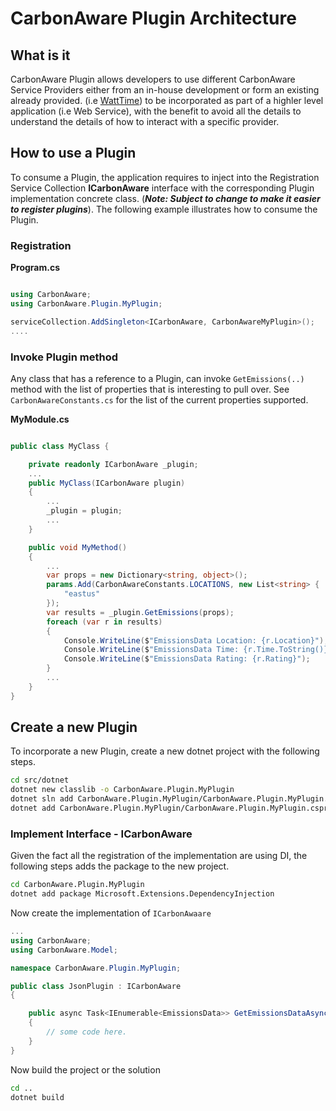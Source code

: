 # CarbonAware Plugin Architecture

## What is it   

CarbonAware Plugin allows developers to use different CarbonAware Service Providers either from an in-house development or form an existing already provided. (i.e [WattTime](https://www.wattime.org)) to be incorporated as part of a highler level application (i.e Web Service), with the benefit to avoid all the details to understand the details of how to interact with a specific provider.


## How to use a Plugin

To consume a Plugin, the application requires to inject into the Registration Service Collection **ICarbonAware** interface with the corresponding Plugin implementation concrete class. (***Note: Subject to change to make it easier to register plugins***). The following example illustrates how to consume the Plugin.

### Registration

**Program.cs**
```csharp

using CarbonAware;
using CarbonAware.Plugin.MyPlugin;

serviceCollection.AddSingleton<ICarbonAware, CarbonAwareMyPlugin>();
....
```

### Invoke Plugin method

Any class that has a reference to a Plugin, can invoke `GetEmissions(..)` method with the list of properties that is interesting to pull over. See `CarbonAwareConstants.cs` for the list of the current properties supported.

**MyModule.cs**
```csharp

public class MyClass {

    private readonly ICarbonAware _plugin;
    ...
    public MyClass(ICarbonAware plugin)
    {
        ...
        _plugin = plugin;
        ...
    }

    public void MyMethod()
    {
        ...
        var props = new Dictionary<string, object>();
        params.Add(CarbonAwareConstants.LOCATIONS, new List<string> {
            "eastus"
        });
        var results = _plugin.GetEmissions(props);
        foreach (var r in results)
        {
            Console.WriteLine($"EmissionsData Location: {r.Location}");
            Console.WriteLine($"EmissionsData Time: {r.Time.ToString()}");
            Console.WriteLine($"EmissionsData Rating: {r.Rating}");
        }
        ...
    }
}
```


## Create a new Plugin

To incorporate a new Plugin, create a new dotnet project with the following steps.

```sh
cd src/dotnet
dotnet new classlib -o CarbonAware.Plugin.MyPlugin
dotnet sln add CarbonAware.Plugin.MyPlugin/CarbonAware.Plugin.MyPlugin.csprj
dotnet add CarbonAware.Plugin.MyPlugin/CarbonAware.Plugin.MyPlugin.csprj reference CarbonAware/CarbonAware.csproj
```
###  Implement Interface - ICarbonAware

Given the fact all the registration of the implementation are using DI, the following steps adds the package to the new project.

```sh
cd CarbonAware.Plugin.MyPlugin
dotnet add package Microsoft.Extensions.DependencyInjection
```

Now create the implementation of `ICarbonAwaare`

```csharp
...
using CarbonAware;
using CarbonAware.Model;

namespace CarbonAware.Plugin.MyPlugin;

public class JsonPlugin : ICarbonAware
{

    public async Task<IEnumerable<EmissionsData>> GetEmissionsDataAsync(IDictionary props)
    {
        // some code here.
    }
}
```

Now build the project or the solution

```sh
cd ..
dotnet build
```

